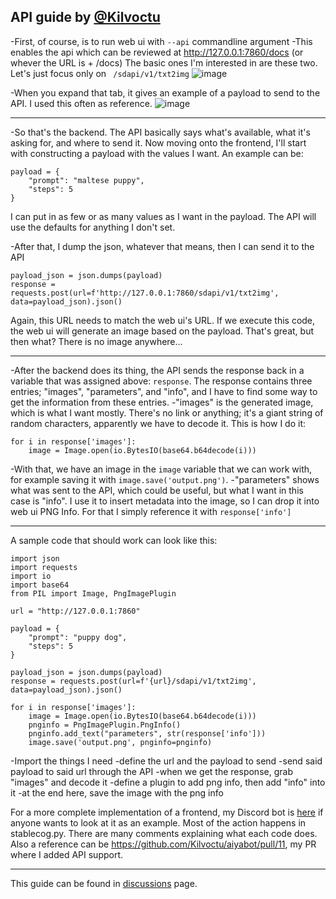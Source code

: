 ## API guide by [@Kilvoctu](https://github.com/Kilvoctu)


-First, of course, is to run web ui with `--api` commandline argument
-This enables the api which can be reviewed at http://127.0.0.1:7860/docs (or whever the URL is + /docs)
The basic ones I'm interested in are these two. Let's just focus only on ` /sdapi/v1/txt2img`
![image](https://user-images.githubusercontent.com/2993060/198171114-ed1c5edd-76ce-4c34-ad73-04e388423162.png)

-When you expand that tab, it gives an example of a payload to send to the API. I used this often as reference.
![image](https://user-images.githubusercontent.com/2993060/198171454-5b826ded-5e73-4249-9c0c-a97b32c42569.png)

------

-So that's the backend. The API basically says what's available, what it's asking for, and where to send it. Now moving onto the frontend, I'll start with constructing a payload with the values I want. An example can be:
```
payload = {
    "prompt": "maltese puppy",
    "steps": 5
}
```
I can put in as few or as many values as I want in the payload. The API will use the defaults for anything I don't set.

-After that, I dump the json, whatever that means, then I can send it to the API
```
payload_json = json.dumps(payload)
response = requests.post(url=f'http://127.0.0.1:7860/sdapi/v1/txt2img', data=payload_json).json()
```
Again, this URL needs to match the web ui's URL.
If we execute this code, the web ui will generate an image based on the payload. That's great, but then what? There is no image anywhere...

------

-After the backend does its thing, the API sends the response back in a variable that was assigned above: `response`. The response contains three entries; "images", "parameters", and "info", and I have to find some way to get the information from these entries.
-"images" is the generated image, which is what I want mostly. There's no link or anything; it's a giant string of random characters, apparently we have to decode it. This is how I do it:
```
for i in response['images']:
    image = Image.open(io.BytesIO(base64.b64decode(i)))
```
-With that, we have an image in the `image` variable that we can work with, for example saving it with `image.save('output.png')`.
-"parameters" shows what was sent to the API, which could be useful, but what I want in this case is "info". I use it to insert metadata into the image, so I can drop it into web ui PNG Info. For that I simply reference it with `response['info']`

------

A sample code that should work can look like this:
```
import json
import requests
import io
import base64
from PIL import Image, PngImagePlugin

url = "http://127.0.0.1:7860"

payload = {
    "prompt": "puppy dog",
    "steps": 5
}

payload_json = json.dumps(payload)
response = requests.post(url=f'{url}/sdapi/v1/txt2img', data=payload_json).json()

for i in response['images']:
    image = Image.open(io.BytesIO(base64.b64decode(i)))
    pnginfo = PngImagePlugin.PngInfo()
    pnginfo.add_text("parameters", str(response['info']))
    image.save('output.png', pnginfo=pnginfo)
```
-Import the things I need
-define the url and the payload to send
-send said payload to said url through the API
-when we get the response, grab "images" and decode it
-define a plugin to add png info, then add "info" into it
-at the end here, save the image with the png info

For a more complete implementation of a frontend, my Discord bot is [here](https://github.com/Kilvoctu/aiyabot) if anyone wants to look at it as an example. Most of the action happens in stablecog.py. There are many comments explaining what each code does. Also a reference can be https://github.com/Kilvoctu/aiyabot/pull/11, my PR where I added API support.


------

This guide can be found in [discussions](https://github.com/AUTOMATIC1111/stable-diffusion-webui/discussions/3734) page.